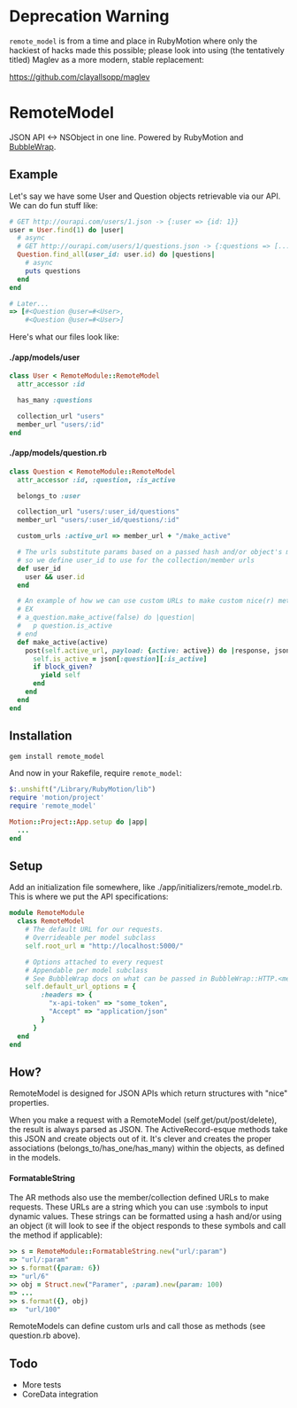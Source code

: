 # Deprecation Warning

`remote_model` is from a time and place in RubyMotion where only the hackiest of hacks made this possible; please look into using (the tentatively titled) Maglev as a more modern, stable replacement: 

https://github.com/clayallsopp/maglev

# RemoteModel


JSON API <-> NSObject in one line. Powered by RubyMotion and [BubbleWrap](https://github.com/mattetti/BubbleWrap/).

## Example

Let's say we have some User and Question objects retrievable via our API. We can do fun stuff like:

```ruby
# GET http://ourapi.com/users/1.json -> {:user => {id: 1}}
user = User.find(1) do |user|
  # async
  # GET http://ourapi.com/users/1/questions.json -> {:questions => [...]}
  Question.find_all(user_id: user.id) do |questions|
    # async
    puts questions
  end
end

# Later...
=> [#<Question @user=#<User>, 
    #<Question @user=#<User>]
```

Here's what our files look like:

#### ./app/models/user
```ruby
class User < RemoteModule::RemoteModel
  attr_accessor :id

  has_many :questions

  collection_url "users"
  member_url "users/:id"
end
```

#### ./app/models/question.rb
```ruby
class Question < RemoteModule::RemoteModel
  attr_accessor :id, :question, :is_active

  belongs_to :user

  collection_url "users/:user_id/questions"
  member_url "users/:user_id/questions/:id"

  custom_urls :active_url => member_url + "/make_active"

  # The urls substitute params based on a passed hash and/or object's methods,
  # so we define user_id to use for the collection/member urls
  def user_id
    user && user.id
  end

  # An example of how we can use custom URLs to make custom nice(r) methods
  # EX
  # a_question.make_active(false) do |question|
  #   p question.is_active
  # end
  def make_active(active)
    post(self.active_url, payload: {active: active}) do |response, json|
      self.is_active = json[:question][:is_active]
      if block_given?
        yield self
      end
    end
  end
end
```

## Installation

```ruby
gem install remote_model
```

And now in your Rakefile, require `remote_model`:

```ruby
$:.unshift("/Library/RubyMotion/lib")
require 'motion/project'
require 'remote_model'

Motion::Project::App.setup do |app|
  ...
end
```

## Setup

Add an initialization file somewhere, like ./app/initializers/remote_model.rb. This is where we put the API specifications:

```ruby
module RemoteModule
  class RemoteModel
    # The default URL for our requests.
    # Overrideable per model subclass
    self.root_url = "http://localhost:5000/"

    # Options attached to every request
    # Appendable per model subclass
    # See BubbleWrap docs on what can be passed in BubbleWrap::HTTP.<method>(url, options)
    self.default_url_options = {
        :headers => {
          "x-api-token" => "some_token",
          "Accept" => "application/json"
        }
      }
  end
end
```

## How?

RemoteModel is designed for JSON APIs which return structures with "nice" properties.

When you make a request with a RemoteModel (self.get/put/post/delete), the result is always parsed as JSON. The ActiveRecord-esque methods take this JSON and create objects out of it. It's clever and creates the proper associations (belongs_to/has_one/has_many) within the objects, as defined in the models.

#### FormatableString

The AR methods also use the member/collection defined URLs to make requests. These URLs are a string which you can use :symbols to input dynamic values. These strings can be formatted using a hash and/or using an object (it will look to see if the object responds to these symbols and call the method if applicable):

```ruby
>> s = RemoteModule::FormatableString.new("url/:param")
=> "url/:param"
>> s.format({param: 6})
=> "url/6"
>> obj = Struct.new("Paramer", :param).new(param: 100)
=> ...
>> s.format({}, obj)
=>  "url/100"
```

RemoteModels can define custom urls and call those as methods (see question.rb above).

## Todo

- More tests
- CoreData integration
